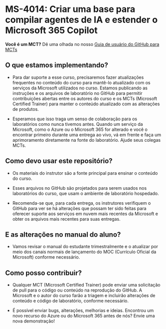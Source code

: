 # MS-4014: Criar uma base para compilar agentes de IA e estender o Microsoft 365 Copilot

**Você é um MCT?** Dê uma olhada no nosso [Guia de usuário do GitHub para MCTs](https://microsoftlearning.github.io/MCT-User-Guide/)

## O que estamos implementando?

- Para dar suporte a esse curso, precisaremos fazer atualizações frequentes no conteúdo do curso para mantê-lo atualizado com os serviços da Microsoft utilizados no curso. Estamos publicando as instruções e os arquivos de laboratório no GitHub para permitir contribuições abertas entre os autores do curso e os MCTs (Microsoft Certified Trainer) para manter o conteúdo atualizado com as alterações de produtos.

- Esperamos que isso traga um senso de colaboração para os laboratórios como nunca tivemos antes. Quando um serviço da Microsoft, como o Azure ou o Microsoft 365 for alterado e você o encontrar primeiro durante uma entrega ao vivo, vá em frente e faça um aprimoramento diretamente na fonte do laboratório. Ajude seus colegas MCTs.

## Como devo usar este repositório?

- Os materiais do instrutor são a fonte principal para ensinar o conteúdo do curso.

- Esses arquivos no GitHub são projetados para serem usados nos laboratórios do curso, que usam o ambiente de laboratório hospedado.

- Recomenda-se que, para cada entrega, os instrutores verifiquem o GitHub para ver se há alterações que possam ter sido feitas para oferecer suporte aos serviços em nuvem mais recentes da Microsoft e obter os arquivos mais recentes para suas entregas.

## E as alterações no manual do aluno?

- Vamos revisar o manual do estudante trimestralmente e o atualizar por meio dos canais normais de lançamento do MOC (Currículo Oficial da Microsoft) conforme necessário.

## Como posso contribuir?

- Qualquer MCT (Microsoft Certified Trainer) pode enviar uma solicitação de pull para o código ou conteúdo na reprodução do GitHub. A Microsoft e o autor do curso farão a triagem e incluirão alterações de conteúdo e código de laboratório, conforme necessário.

- É possível enviar bugs, alterações, melhorias e ideias. Encontrou um novo recurso do Azure ou do Microsoft 365 antes de nós? Envie uma nova demonstração!

